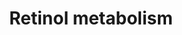 ---
annotations:
- id: PW:0000141
  parent: classic metabolic pathway
  type: Pathway Ontology
  value: retinol metabolic pathway
authors:
- MaintBot
- AlexanderPico
- Samuel Sklar
- Dingju11
- Khanspers
- Strand
- Thomas
- Ddigles
- Egonw
- Mkutmon
citedin:
- link: PMC7650246
  title: Bioenergetic defects in muscle fibers of RYR1 mutant knock-in mice associated
    with malignant hyperthermia (2020)
- link: PMC5075206
  title: Hepatic transcriptome implications for palm fruit juice deterrence of type
    2 diabetes mellitus in young male Nile rats (2016)
description: This pathway is about carotenoid metabolism. It is mainly created by
  the NuGO focusteam on Carotenoid metabolism. Finally it was subject to a text mining
  workflow which added some additional entities.
last-edited: 2019-09-17
organisms:
- Mus musculus
redirect_from:
- /index.php/Pathway:WP1259
- /instance/WP1259
- /instance/WP1259_rr106842
revision: r106842
schema-jsonld:
- '@context': https://schema.org/
  '@id': https://wikipathways.github.io/pathways/WP1259.html
  '@type': Dataset
  creator:
    '@type': Organization
    name: WikiPathways
  description: This pathway is about carotenoid metabolism. It is mainly created by
    the NuGO focusteam on Carotenoid metabolism. Finally it was subject to a text
    mining workflow which added some additional entities.
  keywords:
  - Abcg5
  - Abcg8
  - Adh1
  - Adh4
  - Aldh1a1
  - Aldh1a2
  - Aldh1a3
  - Bcdo2
  - Bcmo1
  - Cd36
  - Crabp1
  - Crabp2
  - Cyp26a1
  - Cyp26b1
  - Cyp2e1
  - Dhrs3
  - Lpl
  - Lrat
  - Npc1l1
  - Rara
  - Rarb
  - Rarg
  - Rbp1
  - Rbp2
  - Rbp4
  - Rbp7
  - Rdh10
  - Rdh12
  - Rdh5
  - Rdh8
  - Retsat
  - Rlbp1
  - Rpe65
  - Rxra
  - Rxrb
  - Rxrg
  - Scarb1
  - Sult1a1
  - Sult2b1
  - Vitamin D3
  - alpha-carotene
  - astaxanthin
  - beta-cryptoxanthin
  - canthaxanthin
  - cryptoxanthin
  - lutein
  - lycopene
  - violaxanthin
  - zeaxanthin
  license: CC0
  name: Retinol metabolism
seo: CreativeWork
title: Retinol metabolism
wpid: WP1259
---